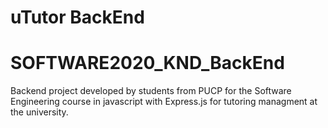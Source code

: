 # uTutor BackEnd
# SOFTWARE2020_KND_BackEnd
Backend project developed by students from PUCP for the Software Engineering course in javascript with Express.js for tutoring managment at the university.
